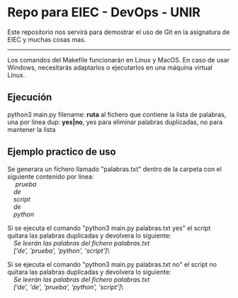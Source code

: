 # Repo para EIEC - DevOps - UNIR

Este repositorio nos servirá para demostrar el uso de Git en la asignatura de EIEC y muchas cosas mas.

---

Los comandos del Makefile funcionarán en Linux y MacOS. En caso de usar Windows, necesitarás adaptarlos o ejecutarlos en una máquina virtual Linux.

## Ejecución

python3 main.py <filename> <dup>
  filename: **ruta** al fichero que contiene la lista de palabras, una por línea
  dup: **yes|no**, yes para eliminar palabras duplicadas, no para mantener la lista
  
## Ejemplo practico de uso
Se generara un fichero llamado "palabras.txt" dentro de la carpeta con el siguiente contenido por linea:\
	&emsp; *prueba*\
	&emsp;*de*\
	&emsp;*script*\
	&emsp;*de*\
	&emsp;*python*

Si se ejecuta el comando "python3 main.py palabras.txt yes" el script quitara las palabras duplicadas y devolvera lo siguiente:\
	&emsp;*Se leerán las palabras del fichero palabras.txt*\
	&emsp;*['de', 'prueba', 'python', 'script']*\

Si se ejecuta el comando "python3 main.py palabras.txt no" el script no quitara las palabras duplicadas y devolvera lo siguiente:\
	&emsp;*Se leerán las palabras del fichero palabras.txt*\
	&emsp;*['de', 'de', 'prueba', 'python', 'script']*\ 